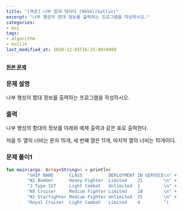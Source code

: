 ```yaml
---
title: "[백준] 나부 함대 데이터 (9654)(kotlin)"
excerpt: "나부 행성의 함대 정보를 출력하는 프로그램을 작성하시오."
categories:
- boj
tags:
- algorithm
- kotlin
last_modified_at: 2020-12-03T16:25:00+0900
---
```



**[원본 문제](https://www.acmicpc.net/problem/9654)**

### 문제 설명

나부 행성의 함대 정보를 출력하는 프로그램을 작성하시오.

### 출력

나부 행성의 함대의 정보를 아래와 예제 출력과 같은 표로 출력한다.

처음 두 열의 너비는 문자 15개, 세 번째 열은 11개, 마지막 열의 너비는 10개이다.

### 문제 풀이1 
```kotlin
fun main(args: Array<String>) = println(
        "SHIP NAME      CLASS          DEPLOYMENT IN SERVICE\n" +
        "N2 Bomber      Heavy Fighter  Limited    21        \n" +
        "J-Type 327     Light Combat   Unlimited  1         \n" +
        "NX Cruiser     Medium Fighter Limited    18        \n" +
        "N1 Starfighter Medium Fighter Unlimited  25        \n" +
        "Royal Cruiser  Light Combat   Limited    4         ")
```